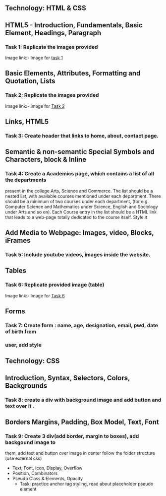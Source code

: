 ## Technology: HTML & CSS

## HTML5 - Introduction, Fundamentals, Basic Element, Headings, Paragraph
 
### Task 1: Replicate the images provided
Image link:- Image for [task 1](https://drive.google.com/file/d/1qL1FOYvaot2PGakKGCqJ0-zu8XwN2Z9H/view)


## Basic Elements, Attributes, Formatting and Quotation, Lists
 
### Task 2: Replicate the images provided
Image link:- Image for [Task 2](https://drive.google.com/file/d/13F5fUXzTymnufZ_9VSM9JIleFQxXzbTm/view)

 ## Links, HTML5
 
### Task 3: Create header that links to home, about, contact page.


## Semantic & non-semantic Special Symbols and Characters, block & Inline

### Task 4: Create a Academics page, which contains a list of all the departments
present in the college Arts, Science and Commerce. The list should be a
nested list, with available courses mentioned under each department. There
should be a minimum of two courses under each department, (for e.g.
Computer Science and Mathematics under Science, English and Sociology
under Arts and so on). Each Course entry in the list should be a HTML link
that leads to a web-page totally dedicated to the course itself. Style it


## Add Media to Webpage: Images, video, Blocks, iFrames

### Task 5: Include youtube videos, images inside the website.

## Tables

### Task 6: Replicate provided image (table)
Image link:- Image for [Task 6](https://drive.google.com/file/d/1RL9tatZRK1sdR3IZdXRwpEuPmKetBaBh/view)


## Forms

### Task 7: Create form : name, age, designation, email, pwd, date of birth from


### user, add style
## Technology: CSS

## Introduction, Syntax, Selectors, Colors, Backgrounds

### Task 8: create a div with background image and add button and text over it .
## Borders Margins, Padding, Box Model, Text, Font


### Task 9: Create 3 div(add border, margin to boxes), add backgound image to
them, add text and button over image in center follow the folder structure
(use external css)
- Text, Font, Icon, Display, Overflow
- Position, Combinators
- Pseudo Class & Elements, Opacity
  - Task: practice anchor tag styling, read about placeholder pseudo element











